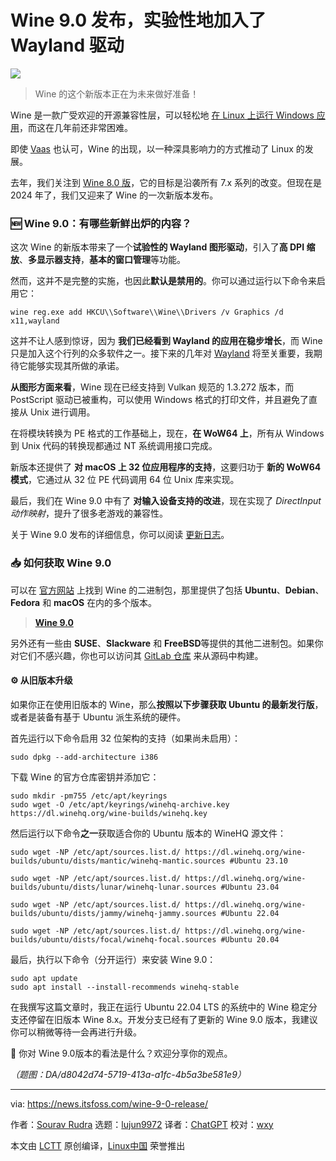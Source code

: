 [#]: subject: "Wine 9.0 Release Adds Experimental Wayland Driver"
[#]: via: "https://news.itsfoss.com/wine-9-0-release/"
[#]: author: "Sourav Rudra https://news.itsfoss.com/author/sourav/"
[#]: collector: "lujun9972/lctt-scripts-1700446145"
[#]: translator: "ChatGPT"
[#]: reviewer: "wxy"
[#]: publisher: "wxy"
[#]: url: "https://linux.cn/article-16588-1.html"

Wine 9.0 发布，实验性地加入了 Wayland 驱动
======

![][0]

> Wine 的这个新版本正在为未来做好准备！

Wine 是一款广受欢迎的开源兼容性层，可以轻松地 [在 Linux 上运行 Windows 应用][1]，而这在几年前还非常困难。

即使 [Vaas][2] 也认可，Wine 的出现，以一种深具影响力的方式推动了 Linux 的发展。

去年，我们关注到 [Wine 8.0 版][3]，它的目标是沿袭所有 7.x 系列的改变。但现在是 2024 年了，我们又迎来了 Wine 的一次新版本发布。

### 🆕 Wine 9.0：有哪些新鲜出炉的内容？

这次 Wine 的新版本带来了一个**试验性的 Wayland 图形驱动**，引入了**高 DPI 缩放**、**多显示器支持**，**基本的窗口管理**等功能。

然而，这并不是完整的实施，也因此**默认是禁用的**。你可以通过运行以下命令来启用它：

```
wine reg.exe add HKCU\\Software\\Wine\\Drivers /v Graphics /d x11,wayland
```

这并不让人感到惊讶，因为 **我们已经看到 Wayland 的应用在稳步增长**，而 Wine 只是加入这个行列的众多软件之一。接下来的几年对 [Wayland][5] 将至关重要，我期待它能够实现其所做的承诺。

**从图形方面来看**，Wine 现在已经支持到 Vulkan 规范的 1.3.272 版本，而 PostScript 驱动已被重构，可以使用 Windows 格式的打印文件，并且避免了直接从 Unix 进行调用。

在将模块转换为 PE 格式的工作基础上，现在，**在 WoW64 上**，所有从 Windows 到 Unix 代码的转换现都通过 NT 系统调用接口完成。

新版本还提供了 **对 macOS 上 32 位应用程序的支持**，这要归功于 **新的 WoW64 模式**，它通过从 32 位 PE 代码调用 64 位 Unix 库来实现。

最后，我们在 Wine 9.0 中有了 **对输入设备支持的改进**，现在实现了 _DirectInput 动作映射_，提升了很多老游戏的兼容性。

关于 Wine 9.0 发布的详细信息，你可以阅读 [更新日志][6]。

### 📥 如何获取 Wine 9.0

可以在 [官方网站][7] 上找到 Wine 的二进制包，那里提供了包括 **Ubuntu**、**Debian**、**Fedora** 和 **macOS** 在内的多个版本。

> **[Wine 9.0][7]**

另外还有一些由 **SUSE**、**Slackware** 和 **FreeBSD**等提供的其他二进制包。如果你对它们不感兴趣，你也可以访问其 [GitLab 仓库][8] 来从源码中构建。

#### ⚙️ 从旧版本升级

如果你正在使用旧版本的 Wine，那么**按照以下步骤获取 Ubuntu 的最新发行版**，或者是装备有基于 Ubuntu 派生系统的硬件。

首先运行以下命令启用 32 位架构的支持（如果尚未启用）：

```
sudo dpkg --add-architecture i386
```

下载 Wine 的官方仓库密钥并添加它：

```
sudo mkdir -pm755 /etc/apt/keyrings
sudo wget -O /etc/apt/keyrings/winehq-archive.key https://dl.winehq.org/wine-builds/winehq.key
```

然后运行以下命令**之一**获取适合你的 Ubuntu 版本的 WineHQ 源文件：

```
sudo wget -NP /etc/apt/sources.list.d/ https://dl.winehq.org/wine-builds/ubuntu/dists/mantic/winehq-mantic.sources #Ubuntu 23.10

sudo wget -NP /etc/apt/sources.list.d/ https://dl.winehq.org/wine-builds/ubuntu/dists/lunar/winehq-lunar.sources #Ubuntu 23.04

sudo wget -NP /etc/apt/sources.list.d/ https://dl.winehq.org/wine-builds/ubuntu/dists/jammy/winehq-jammy.sources #Ubuntu 22.04

sudo wget -NP /etc/apt/sources.list.d/ https://dl.winehq.org/wine-builds/ubuntu/dists/focal/winehq-focal.sources #Ubuntu 20.04
```

最后，执行以下命令（分开运行）来安装 Wine 9.0：

```
sudo apt update
sudo apt install --install-recommends winehq-stable
```

在我撰写这篇文章时，我正在运行 Ubuntu 22.04 LTS 的系统中的 Wine 稳定分支还停留在旧版本 Wine 8.x。开发分支已经有了更新的 Wine 9.0 版本，我建议你可以稍微等待一会再进行升级。

💬 你对 Wine 9.0版本的看法是什么？欢迎分享你的观点。

*（题图：DA/d8042d74-5719-413a-a1fc-4b5a3be581e9）*

--------------------------------------------------------------------------------

via: https://news.itsfoss.com/wine-9-0-release/

作者：[Sourav Rudra][a]
选题：[lujun9972][b]
译者：[ChatGPT](https://linux.cn/lctt/ChatGPT)
校对：[wxy](https://github.com/wxy)

本文由 [LCTT](https://github.com/LCTT/TranslateProject) 原创编译，[Linux中国](https://linux.cn/) 荣誉推出

[a]: https://news.itsfoss.com/author/sourav/
[b]: https://github.com/lujun9972
[1]: https://itsfoss.com/use-windows-applications-linux/
[2]: https://en.wikipedia.org/wiki/Vaas_Montenegro
[3]: https://news.itsfoss.com/wine-8-0-release/
[4]: https://itsfoss.com/content/images/size/w256h256/2022/12/android-chrome-192x192.png
[5]: https://wayland.freedesktop.org/
[6]: https://gitlab.winehq.org/wine/wine/-/releases/wine-9.0
[7]: https://wiki.winehq.org/Download
[8]: https://gitlab.winehq.org/wine/wine/
[0]: https://img.linux.net.cn/data/attachment/album/202401/27/135710uz5az55e9qj5mgc6.jpg